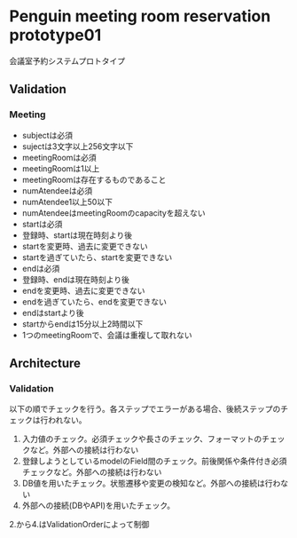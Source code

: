 # Penguin meeting room reservation prototype01

会議室予約システムプロトタイプ

## Validation

### Meeting
- subjectは必須
- sujectは3文字以上256文字以下
- meetingRoomは必須
- meetingRoomは1以上
- meetingRoomは存在するものであること
- numAtendeeは必須
- numAtendee1以上50以下
- numAtendeeはmeetingRoomのcapacityを超えない
- startは必須
- 登録時、startは現在時刻より後
- startを変更時、過去に変更できない
- startを過ぎていたら、startを変更できない
- endは必須
- 登録時、endは現在時刻より後
- endを変更時、過去に変更できない
- endを過ぎていたら、endを変更できない
- endはstartより後
- startからendは15分以上2時間以下
- 1つのmeetingRoomで、会議は重複して取れない

## Architecture

### Validation
以下の順でチェックを行う。各ステップでエラーがある場合、後続ステップのチェックは行われない。

1. 入力値のチェック。必須チェックや長さのチェック、フォーマットのチェックなど。外部への接続は行わない
1. 登録しようとしているmodelのField間のチェック。前後関係や条件付き必須チェックなど。外部への接続は行わない
1. DB値を用いたチェック。状態遷移や変更の検知など。外部への接続は行わない
1. 外部への接続(DBやAPI)を用いたチェック。

2.から4.はValidationOrderによって制御
